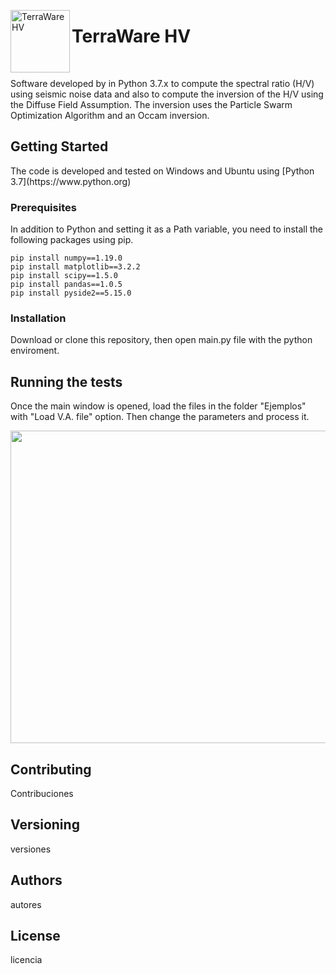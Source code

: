 <img src="https://github.com/sainosmichelle/TerraWare-HV/blob/master/Logos/LogoE.png"
  align="left"
  width="95"
  height="100"
  alt="TerraWare HV">

<h1> TerraWare HV </h1>
<br/>
<p>Software developed by in Python 3.7.x to compute the spectral ratio (H/V) using seismic noise data and also to compute the inversion of the H/V using the Diffuse Field Assumption. The inversion uses the Particle Swarm Optimization Algorithm and an Occam inversion.</p>
<h2>Getting Started</h2>
The code is developed and tested on Windows and Ubuntu using
[Python 3.7](https://www.python.org)
<h3>Prerequisites</h3>
<p>In addition to Python and setting it as a Path variable, you need to install the following packages using pip.</p>

```
pip install numpy==1.19.0
pip install matplotlib==3.2.2
pip install scipy==1.5.0
pip install pandas==1.0.5
pip install pyside2==5.15.0
```

<h3>Installation</h3>
<p>Download or clone this repository, then open main.py file with the python enviroment.</p>
<h2>Running the tests</h2>
<p>Once the main window is opened, load the files in the folder "Ejemplos" with "Load V.A. file" option. Then change the parameters and process it.</p>
<img src="https://github.com/sainosmichelle/TerraWare-HV/blob/master/Logos/Captura2.png"
  width="800"
  height="500">
<br/>

<h2>Contributing</h2>
<p>Contribuciones</p>
<h2>Versioning</h2>
<p>versiones</p>
<h2>Authors</h2>
<p>autores</p>
<h2>License</h2>
<p>licencia</p>
